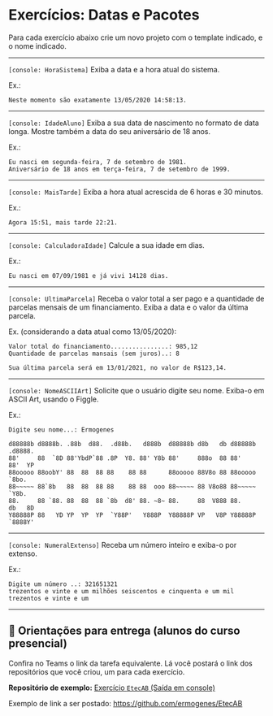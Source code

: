 # Exercícios: Datas e Pacotes

Para cada exercício abaixo crie um novo projeto com o template indicado, e o nome indicado.

---

`[console: HoraSistema]` Exiba a data e a hora atual do sistema.

Ex.:
```
Neste momento são exatamente 13/05/2020 14:58:13.
```

---

`[console: IdadeAluno]` Exiba a sua data de nascimento no formato de data longa. Mostre também a data do seu aniversário de 18 anos.

Ex.:
```
Eu nasci em segunda-feira, 7 de setembro de 1981.
Aniversário de 18 anos em terça-feira, 7 de setembro de 1999.
```

---

`[console: MaisTarde]` Exiba a hora atual acrescida de 6 horas e 30 minutos.

Ex.:
```
Agora 15:51, mais tarde 22:21.
```

---

`[console: CalculadoraIdade]` Calcule a sua idade em dias.

Ex.:
```
Eu nasci em 07/09/1981 e já vivi 14128 dias.
```

---

`[console: UltimaParcela]` Receba o valor total a ser pago e a quantidade de parcelas mensais de um financiamento. Exiba a data e o valor da última parcela.

Ex. (considerando a data atual como 13/05/2020):
```
Valor total do financiamento................: 985,12
Quantidade de parcelas mansais (sem juros)..: 8

Sua última parcela será em 13/01/2021, no valor de R$123,14.
```

---

`[console: NomeASCIIArt]` Solicite que o usuário digite seu nome. Exiba-o em ASCII Art, usando o Figgle.

Ex.:
```
Digite seu nome...: Ermogenes

d88888b d8888b. .88b  d88.  .d88b.   d888b  d88888b d8b   db d88888b .d8888. 
88'     88  `8D 88'YbdP`88 .8P  Y8. 88' Y8b 88'     888o  88 88'     88'  YP
88ooooo 88oobY' 88  88  88 88    88 88      88ooooo 88V8o 88 88ooooo `8bo.
88~~~~~ 88`8b   88  88  88 88    88 88  ooo 88~~~~~ 88 V8o88 88~~~~~   `Y8b. 
88.     88 `88. 88  88  88 `8b  d8' 88. ~8~ 88.     88  V888 88.     db   8D
Y88888P 88   YD YP  YP  YP  `Y88P'   Y888P  Y88888P VP   V8P Y88888P `8888Y'
```

---

`[console: NumeralExtenso]` Receba um número inteiro e exiba-o por extenso.

Ex.:
```
Digite um número ..: 321651321
trezentos e vinte e um milhões seiscentos e cinquenta e um mil trezentos e vinte e um
```

---

## 🏁 Orientações para entrega (alunos do curso presencial)

Confira no Teams o link da tarefa equivalente. Lá você postará o link dos repositórios que você criou, um para cada exercício.

**Repositório de exemplo:**
[Exercício `EtecAB` (Saída em console)](https://github.com/ermogenes/EtecAB)

Exemplo de link a ser postado: https://github.com/ermogenes/EtecAB

